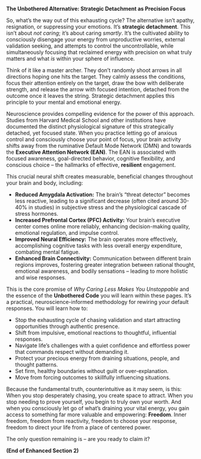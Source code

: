 

**The Unbothered Alternative: Strategic Detachment as Precision Focus**

So, what’s the way out of this exhausting cycle? The alternative isn’t apathy, resignation, or suppressing your emotions. It’s **strategic detachment**. This isn’t about *not caring*; it’s about caring *smartly*. It’s the cultivated ability to consciously disengage your energy from unproductive worries, external validation seeking, and attempts to control the uncontrollable, while simultaneously focusing that reclaimed energy with precision on what truly matters and what *is* within your sphere of influence.

Think of it like a master archer. They don’t randomly shoot arrows in all directions hoping one hits the target. They calmly assess the conditions, focus their attention entirely on the target, draw the bow with deliberate strength, and release the arrow with focused intention, detached from the outcome once it leaves the string. Strategic detachment applies this principle to your mental and emotional energy.

Neuroscience provides compelling evidence for the power of this approach. Studies from Harvard Medical School and other institutions have documented the distinct physiological signature of this strategically detached, yet focused state. When you practice letting go of anxious control and consciously choose your point of focus, your brain activity shifts away from the ruminative Default Mode Network (DMN) and towards the **Executive Attention Network (EAN)**. The EAN is associated with focused awareness, goal-directed behavior, cognitive flexibility, and conscious choice – the hallmarks of effective, **resilient** engagement.

This crucial neural shift creates measurable, beneficial changes throughout your brain and body, including:

*   **Reduced Amygdala Activation:** The brain’s “threat detector” becomes less reactive, leading to a significant decrease (often cited around 30-40% in studies) in subjective stress and the physiological cascade of stress hormones.
*   **Increased Prefrontal Cortex (PFC) Activity:** Your brain’s executive center comes online more reliably, enhancing decision-making quality, emotional regulation, and impulse control.
*   **Improved Neural Efficiency:** The brain operates more effectively, accomplishing cognitive tasks with less overall energy expenditure, combating mental fatigue.
*   **Enhanced Brain Connectivity:** Communication between different brain regions improves, fostering greater integration between rational thought, emotional awareness, and bodily sensations – leading to more holistic and wise responses.

This is the core promise of *Why Caring Less Makes You Unstoppable* and the essence of the **Unbothered Code** you will learn within these pages. It’s a practical, neuroscience-informed methodology for rewiring your default responses. You will learn how to:

*   Stop the exhausting cycle of chasing validation and start attracting opportunities through authentic presence.
*   Shift from impulsive, emotional reactions to thoughtful, influential responses.
*   Navigate life’s challenges with a quiet confidence and effortless power that commands respect without demanding it.
*   Protect your precious energy from draining situations, people, and thought patterns.
*   Set firm, healthy boundaries without guilt or over-explanation.
*   Move from forcing outcomes to skillfully influencing situations.

Because the fundamental truth, counterintuitive as it may seem, is this: When you stop desperately chasing, you create space to attract. When you stop needing to prove yourself, you begin to truly own your worth. And when you consciously let go of what’s draining your vital energy, you gain access to something far more valuable and empowering: **Freedom**. Inner freedom, freedom from reactivity, freedom to choose your response, freedom to direct your life from a place of centered power.

The only question remaining is – are you ready to claim it?

**(End of Enhanced Section 2)**
